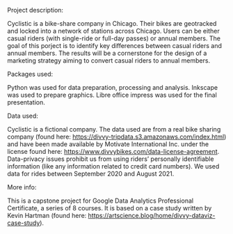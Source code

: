 Project description:

Cyclistic is a bike-share company in Chicago. Their bikes are geotracked and locked
into a network of stations across Chicago. Users can be either casual riders (with
single-ride or full-day passes) or annual members. The goal of this porject is to
identify key differences between casual riders and annual members. The results will
be a cornerstone for the design of a marketing strategy aiming to convert casual 
riders to annual members. 


Packages used:

Python was used for data preparation, processing and analysis.
Inkscape was used to prepare graphics.
Libre office impress was used for the final presentation.


Data used:

Cyclistic is a fictional company. The data used are from a real bike sharing company
(found here: https://divvy-tripdata.s3.amazonaws.com/index.html) and have been made
available by Motivate International Inc. under the license found here: 
https://www.divvybikes.com/data-license-agreement. Data-privacy issues prohibit us from
using riders’ personally identifiable information (like any information related to credit
card numbers). We used data for rides between September 2020 and August 2021.


More info:

This is a capstone project for Google Data Analytics Professional Certificate, 
a series of 8 courses. It is based on a case study written by Kevin Hartman
(found here: https://artscience.blog/home/divvy-dataviz-case-study). 


